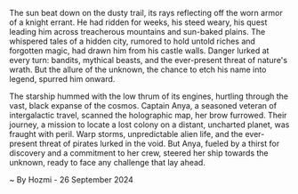 
The sun beat down on the dusty trail, its rays reflecting off the worn armor of a knight errant. He had ridden for weeks, his steed weary, his quest leading him across treacherous mountains and sun-baked plains. The whispered tales of a hidden city, rumored to hold untold riches and forgotten magic, had drawn him from his castle walls. Danger lurked at every turn: bandits, mythical beasts, and the ever-present threat of nature's wrath. But the allure of the unknown, the chance to etch his name into legend, spurred him onward.

The starship hummed with the low thrum of its engines, hurtling through the vast, black expanse of the cosmos. Captain Anya, a seasoned veteran of intergalactic travel, scanned the holographic map, her brow furrowed. Their journey, a mission to locate a lost colony on a distant, uncharted planet, was fraught with peril. Warp storms, unpredictable alien life, and the ever-present threat of pirates lurked in the void. But Anya, fueled by a thirst for discovery and a commitment to her crew, steered her ship towards the unknown, ready to face any challenge that lay ahead. 

~ By Hozmi - 26 September 2024
